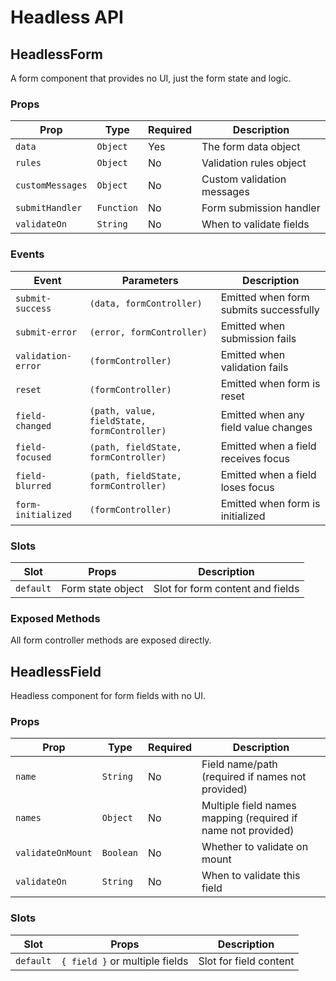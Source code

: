 # Headless API

<!-- 
This page should provide:
1. Comprehensive API reference for all headless components
2. Parameters, return values, and methods for each composable
3. TypeScript interfaces and types
4. Component relationships and hierarchy
5. Usage patterns and examples
-->

## HeadlessForm

A form component that provides no UI, just the form state and logic.

### Props

| Prop | Type | Required | Description |
|------|------|----------|-------------|
| `data` | `Object` | Yes | The form data object |
| `rules` | `Object` | No | Validation rules object |
| `customMessages` | `Object` | No | Custom validation messages |
| `submitHandler` | `Function` | No | Form submission handler |
| `validateOn` | `String` | No | When to validate fields |

### Events

| Event | Parameters | Description |
|-------|------------|-------------|
| `submit-success` | `(data, formController)` | Emitted when form submits successfully |
| `submit-error` | `(error, formController)` | Emitted when submission fails |
| `validation-error` | `(formController)` | Emitted when validation fails |
| `reset` | `(formController)` | Emitted when form is reset |
| `field-changed` | `(path, value, fieldState, formController)` | Emitted when any field value changes |
| `field-focused` | `(path, fieldState, formController)` | Emitted when a field receives focus |
| `field-blurred` | `(path, fieldState, formController)` | Emitted when a field loses focus |
| `form-initialized` | `(formController)` | Emitted when form is initialized |

### Slots

| Slot | Props | Description |
|------|-------|-------------|
| `default` | Form state object | Slot for form content and fields |

### Exposed Methods

All form controller methods are exposed directly.

## HeadlessField

Headless component for form fields with no UI.

### Props

| Prop | Type | Required | Description |
|------|------|----------|-------------|
| `name` | `String` | No | Field name/path (required if names not provided) |
| `names` | `Object` | No | Multiple field names mapping (required if name not provided) |
| `validateOnMount` | `Boolean` | No | Whether to validate on mount |
| `validateOn` | `String` | No | When to validate this field |

### Slots

| Slot | Props | Description |
|------|-------|-------------|
| `default` | `{ field }` or multiple fields | Slot for field content |


